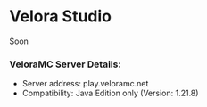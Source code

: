 # Velora Studio

Soon 

### VeloraMC Server Details:  
- Server address: play.veloramc.net  
- Compatibility: Java Edition only (Version: 1.21.8)   
